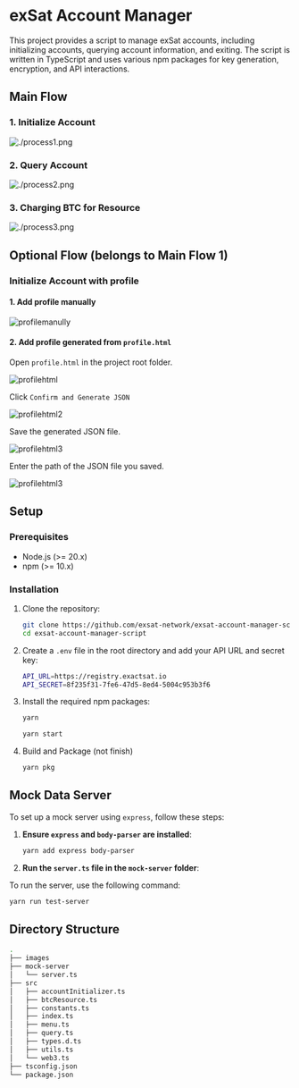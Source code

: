# exSat Account Manager

This project provides a script to manage exSat accounts, including initializing accounts, querying account information, and exiting. The script is written in TypeScript and uses various npm packages for key generation, encryption, and API interactions.

## Main Flow
### 1. Initialize Account

![./process1.png](images/process1.png)

### 2. Query Account

![./process2.png](images/process2.png)

### 3. Charging BTC for Resource

![./process3.png](images/process3.png)

## Optional Flow (belongs to Main Flow 1)

### Initialize Account with profile

#### 1. Add profile manually

![profilemanully](images/profilemanully.png)

#### 2. Add profile generated from `profile.html`

Open `profile.html` in the project root folder.

![profilehtml](images/profilehtml.png)

Click `Confirm and Generate JSON `

![profilehtml2](images/profilehtml2.png)

Save the generated JSON file.

![profilehtml3](images/profilehtml3.png)

Enter the path of the JSON file you saved.

![profilehtml3](images/profilehtml4.png)
## Setup

### Prerequisites

- Node.js (>= 20.x)
- npm (>= 10.x)

### Installation

1. Clone the repository:
    ```sh
    git clone https://github.com/exsat-network/exsat-account-manager-script
    cd exsat-account-manager-script
    ```

2. Create a `.env` file in the root directory and add your API URL and secret key:
    ```sh
    API_URL=https://registry.exactsat.io
    API_SECRET=8f235f31-7fe6-47d5-8ed4-5004c953b3f6
    ```
3. Install the required npm packages:
    ```sh
    yarn 

    yarn start
    ```

4. Build and Package (not finish)
   ```sh
   yarn pkg
   ```

## Mock Data Server

To set up a mock server using `express`, follow these steps:

1. **Ensure `express` and `body-parser` are installed**:

    ```bash
    yarn add express body-parser
    ```

2. **Run the `server.ts` file in the `mock-server` folder**:

  To run the server, use the following command:
  ```sh
  yarn run test-server
  ```

## Directory Structure
```sh
.
├── images
├── mock-server
│   └── server.ts
├── src
│   ├── accountInitializer.ts
│   ├── btcResource.ts
│   ├── constants.ts
│   ├── index.ts
│   ├── menu.ts
│   ├── query.ts
│   ├── types.d.ts
│   ├── utils.ts
│   └── web3.ts
├── tsconfig.json
└── package.json



```